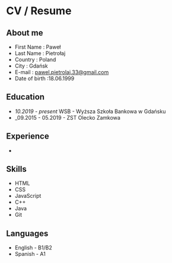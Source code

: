 # CV / Resume 

## About me 
- First Name : Paweł
- Last Name : Pietrołaj
- Country : Poland
- City : Gdańsk
- E-mail : pawel.pietrolaj.33@gmail.com 
- Date of birth :18.06.1999

## Education 
- _10.2019 - present_ WSB - Wyższa Szkoła Bankowa w Gdańsku <br>
- _09.2015 - 05.2019 - ZST Olecko Zamkowa
## Experience
- 


## Skills 
- HTML
- CSS
- JavaScript
- C++ 
- Java
- Git


## Languages
- English - B1/B2
- Spanish - A1

